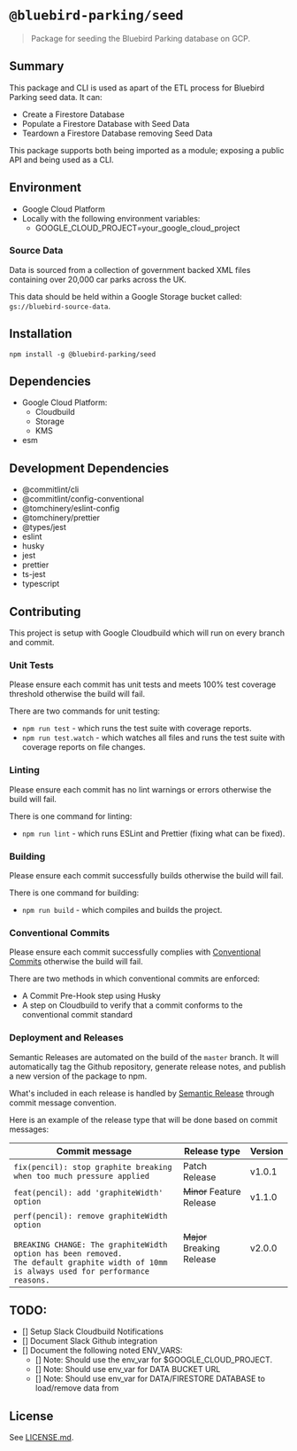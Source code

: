 # `@bluebird-parking/seed`

> Package for seeding the Bluebird Parking database on GCP.

## Summary

This package and CLI is used as apart of the ETL process for Bluebird Parking seed data. It can:
- Create a Firestore Database
- Populate a Firestore Database with Seed Data
- Teardown a Firestore Database removing Seed Data

This package supports both being imported as a module; exposing a public API and being used as a CLI.

## Environment

- Google Cloud Platform
- Locally with the following environment variables:
  - GOOGLE_CLOUD_PROJECT=your_google_cloud_project
  
### Source Data

Data is sourced from a collection of government backed XML files containing over 20,000 car parks
across the UK. 

This data should be held within a Google Storage bucket called: `gs://bluebird-source-data`. 

## Installation

`npm install -g @bluebird-parking/seed`

## Dependencies

- Google Cloud Platform:
  - Cloudbuild
  - Storage
  - KMS
- esm

## Development Dependencies

- @commitlint/cli
- @commitlint/config-conventional
- @tomchinery/eslint-config
- @tomchinery/prettier
- @types/jest
- eslint
- husky
- jest
- prettier
- ts-jest
- typescript

## Contributing

This project is setup with Google Cloudbuild which will run on every branch and commit. 

### Unit Tests 

Please ensure each commit has unit tests and meets 100% test coverage threshold otherwise
the build will fail. 

There are two commands for unit testing:
- `npm run test` - which runs the test suite with coverage reports.
- `npm run test.watch` - which watches all files and runs the test suite with coverage reports on file changes.

### Linting

Please ensure each commit has no lint warnings or errors otherwise the build will fail. 

There is one command for linting:
- `npm run lint` - which runs ESLint and Prettier (fixing what can be fixed).

### Building

Please ensure each commit successfully builds otherwise the build will fail.

There is one command for building:
- `npm run build` - which compiles and builds the project.

### Conventional Commits

Please ensure each commit successfully complies with [Conventional Commits](https://www.conventionalcommits.org/en/v1.0.0-beta.4/) otherwise the build will fail.

There are two methods in which conventional commits are enforced:
- A Commit Pre-Hook step using Husky
- A step on Cloudbuild to verify that a commit conforms to the conventional commit standard

### Deployment and Releases

Semantic Releases are automated on the build of the `master` branch. It will automatically tag the Github repository, generate release notes, and publish a new version of the package to npm.


What's included in each release is 
handled by [Semantic Release](https://github.com/semantic-release/semantic-release) through commit message convention. 

Here is an example of the release type that will be done based on commit messages:

| Commit message                                                                                                                                                                                   | Release type               | Version |
|--------------------------------------------------------------------------------------------------------------------------------------------------------------------------------------------------|----------------------------------------|--------|
| `fix(pencil): stop graphite breaking when too much pressure applied`                                                                                                                             | Patch Release                          | v1.0.1 |
| `feat(pencil): add 'graphiteWidth' option`                                                                                                                                                       | ~~Minor~~ Feature Release              | v1.1.0 |
| `perf(pencil): remove graphiteWidth option`<br><br>`BREAKING CHANGE: The graphiteWidth option has been removed.`<br>`The default graphite width of 10mm is always used for performance reasons.` | ~~Major~~ Breaking Release             | v2.0.0 |


## TODO:

- [] Setup Slack Cloudbuild Notifications
- [] Document Slack Github integration
- [] Document the following noted ENV_VARS:
  - [] Note: Should use the env_var for $GOOGLE_CLOUD_PROJECT.
  - [] Note: Should use env_var for DATA BUCKET URL
  - [] Note: Should use env_var for DATA/FIRESTORE DATABASE to load/remove data from

## License

See [LICENSE.md](https://github.com/Bluebird-Parking/bluebird-parking-seed/blob/master/LICENSE).

